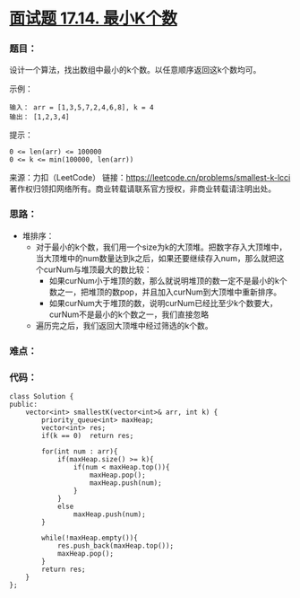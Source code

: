 # [面试题 17.14. 最小K个数](https://leetcode.cn/problems/smallest-k-lcci/)
### 题目：
设计一个算法，找出数组中最小的k个数。以任意顺序返回这k个数均可。

示例：
```
输入： arr = [1,3,5,7,2,4,6,8], k = 4
输出： [1,2,3,4]
```
提示：
```
0 <= len(arr) <= 100000
0 <= k <= min(100000, len(arr))
```
来源：力扣（LeetCode）
链接：https://leetcode.cn/problems/smallest-k-lcci
著作权归领扣网络所有。商业转载请联系官方授权，非商业转载请注明出处。

### 思路：
- 堆排序：
  - 对于最小的k个数，我们用一个size为k的大顶堆。把数字存入大顶堆中，当大顶堆中的num数量达到k之后，如果还要继续存入num，那么就把这个curNum与堆顶最大的数比较：
    - 如果curNum小于堆顶的数，那么就说明堆顶的数一定不是最小的k个数之一，把堆顶的数pop，并且加入curNum到大顶堆中重新排序。
    - 如果curNum大于堆顶的数，说明curNum已经比至少k个数要大，curNum不是最小的k个数之一，我们直接忽略
  - 遍历完之后，我们返回大顶堆中经过筛选的k个数。

### 难点：


### 代码：  
```
class Solution {
public:
    vector<int> smallestK(vector<int>& arr, int k) {
        priority_queue<int> maxHeap;
        vector<int> res;
        if(k == 0)  return res;

        for(int num : arr){
            if(maxHeap.size() >= k){
                if(num < maxHeap.top()){
                    maxHeap.pop();
                    maxHeap.push(num);
                }
            }
            else
                maxHeap.push(num);         
        }

        while(!maxHeap.empty()){
            res.push_back(maxHeap.top());
            maxHeap.pop();
        }
        return res;
    }
};
```


